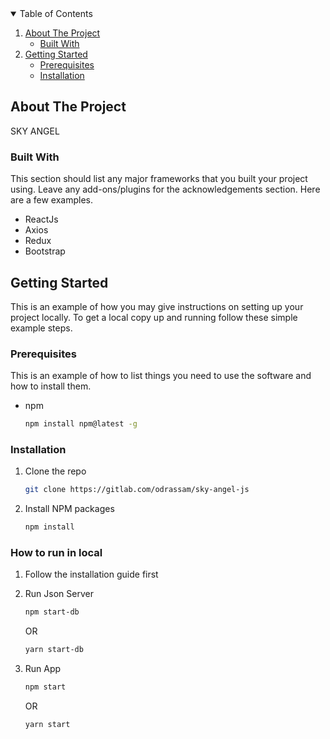 <!-- TABLE OF CONTENTS -->
<details open="open">
  <summary>Table of Contents</summary>
  <ol>
    <li>
      <a href="#about-the-project">About The Project</a>
      <ul>
        <li><a href="#built-with">Built With</a></li>
      </ul>
    </li>
    <li>
      <a href="#getting-started">Getting Started</a>
      <ul>
        <li><a href="#prerequisites">Prerequisites</a></li>
        <li><a href="#installation">Installation</a></li>
      </ul>
    </li>
  </ol>
</details>



<!-- ABOUT THE PROJECT -->
## About The Project
SKY ANGEL

### Built With
This section should list any major frameworks that you built your project using. Leave any add-ons/plugins for the acknowledgements section. Here are a few examples.

* ReactJs
* Axios
* Redux
* Bootstrap


<!-- GETTING STARTED -->
## Getting Started

This is an example of how you may give instructions on setting up your project locally.
To get a local copy up and running follow these simple example steps.

### Prerequisites

This is an example of how to list things you need to use the software and how to install them.
* npm
  ```sh
  npm install npm@latest -g
  ```

### Installation

1. Clone the repo
   ```sh
   git clone https://gitlab.com/odrassam/sky-angel-js
   ```
2. Install NPM packages
   ```sh
   npm install
   ```

### How to run in local

1. Follow the installation guide first

2. Run Json Server
   ```sh
   npm start-db
   ```
   OR
   ```sh
   yarn start-db
   ```

3. Run App
   ```sh
   npm start
   ```
   OR
   ```sh
   yarn start
   ```
